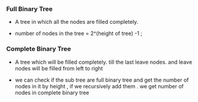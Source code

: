 
### Full Binary Tree 

* A tree in which all the nodes are filled completely. 

* number of nodes in the tree = 2^(height of tree) -1 ;


### Complete Binary Tree 

* A tree which will be filled completely. till the last leave nodes. and leave nodes will be filled from left to right 

* we can check if the sub tree are full binary tree and get the number of nodes in it by height , if we recursively add them . we get 
number of nodes in complete binary tree